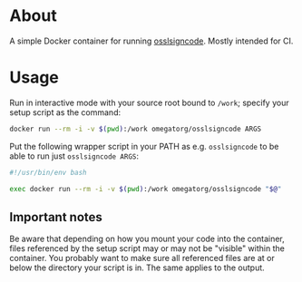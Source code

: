 # About
A simple Docker container for running
[osslsigncode](https://sourceforge.net/projects/osslsigncode/). Mostly intended
for CI.

# Usage
Run in interactive mode with your source root bound to `/work`; specify your
setup script as the command:

```sh
docker run --rm -i -v $(pwd):/work omegatorg/osslsigncode ARGS
```

Put the following wrapper script in your PATH as e.g. `osslsigncode` to be able
to run just `osslsigncode ARGS`:

```sh
#!/usr/bin/env bash

exec docker run --rm -i -v $(pwd):/work omegatorg/osslsigncode "$@"
```

## Important notes
Be aware that depending on how you mount your code into the container, files
referenced by the setup script may or may not be "visible" within the
container. You probably want to make sure all referenced files are at or below
the directory your script is in. The same applies to the output.

